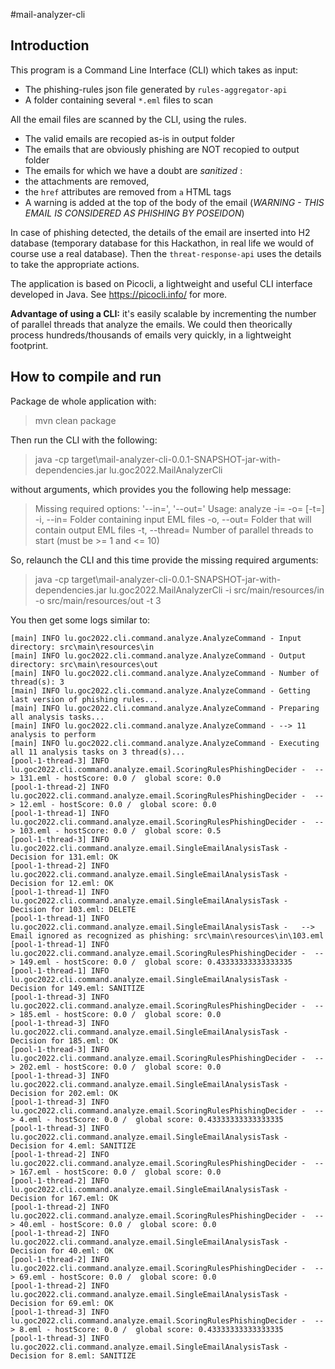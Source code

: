 #mail-analyzer-cli

## Introduction
This program is a Command Line Interface (CLI) which takes as input:
* The phishing-rules json file generated by `rules-aggregator-api`
* A folder containing several `*.eml` files to scan

All the email files are scanned by the CLI, using the rules.
* The valid emails are recopied as-is in output folder
* The emails that are obviously phishing are NOT recopied to output folder
* The emails for which we have a doubt are _sanitized_ : 
 * the attachments are removed, 
 * the `href` attributes are removed from `a` HTML tags
 * A warning is added at the top of the body of the email (_WARNING - THIS EMAIL IS CONSIDERED AS PHISHING BY POSEIDON_)
 
 In case of phishing detected, the details of the email are inserted into H2 database (temporary database for this Hackathon, in real life we would of course use a real database). Then the `threat-response-api` uses the details to take the appropriate actions.

 The application is based on Picocli, a lightweight and useful CLI interface developed in Java. See https://picocli.info/ for more.
 
 **Advantage of using a CLI:** it's easily scalable by incrementing the number of parallel threads that analyze the emails. We could then theorically process hundreds/thousands of emails very quickly, in a lightweight footprint.

## How to compile and run
Package de whole application with:
> mvn clean package

Then run the CLI with the following:
> java -cp target\mail-analyzer-cli-0.0.1-SNAPSHOT-jar-with-dependencies.jar lu.goc2022.MailAnalyzerCli

without arguments, which provides you the following help message:

> Missing required options: '--in=<inDirectory>', '--out=<outDirectory>'
Usage: analyze -i=<inDirectory> -o=<outDirectory> [-t=<threadCount>]
  -i, --in=<inDirectory>     Folder containing input EML files
  -o, --out=<outDirectory>   Folder that will contain output EML files
  -t, --thread=<threadCount> Number of parallel threads to start (must be >= 1 and <= 10)
  
 So, relaunch the CLI and this time provide the missing required arguments:
> java -cp target\mail-analyzer-cli-0.0.1-SNAPSHOT-jar-with-dependencies.jar lu.goc2022.MailAnalyzerCli -i src/main/resources/in -o src/main/resources/out -t 3

You then get some logs similar to:
```
[main] INFO lu.goc2022.cli.command.analyze.AnalyzeCommand - Input directory: src\main\resources\in
[main] INFO lu.goc2022.cli.command.analyze.AnalyzeCommand - Output directory: src\main\resources\out
[main] INFO lu.goc2022.cli.command.analyze.AnalyzeCommand - Number of thread(s): 3
[main] INFO lu.goc2022.cli.command.analyze.AnalyzeCommand - Getting last version of phishing rules...
[main] INFO lu.goc2022.cli.command.analyze.AnalyzeCommand - Preparing all analysis tasks...
[main] INFO lu.goc2022.cli.command.analyze.AnalyzeCommand - --> 11 analysis to perform
[main] INFO lu.goc2022.cli.command.analyze.AnalyzeCommand - Executing all 11 analysis tasks on 3 thread(s)...
[pool-1-thread-3] INFO lu.goc2022.cli.command.analyze.email.ScoringRulesPhishingDecider -  --> 131.eml - hostScore: 0.0 /  global score: 0.0
[pool-1-thread-2] INFO lu.goc2022.cli.command.analyze.email.ScoringRulesPhishingDecider -  --> 12.eml - hostScore: 0.0 /  global score: 0.0
[pool-1-thread-1] INFO lu.goc2022.cli.command.analyze.email.ScoringRulesPhishingDecider -  --> 103.eml - hostScore: 0.0 /  global score: 0.5
[pool-1-thread-3] INFO lu.goc2022.cli.command.analyze.email.SingleEmailAnalysisTask - Decision for 131.eml: OK
[pool-1-thread-2] INFO lu.goc2022.cli.command.analyze.email.SingleEmailAnalysisTask - Decision for 12.eml: OK
[pool-1-thread-1] INFO lu.goc2022.cli.command.analyze.email.SingleEmailAnalysisTask - Decision for 103.eml: DELETE
[pool-1-thread-1] INFO lu.goc2022.cli.command.analyze.email.SingleEmailAnalysisTask -   --> Email ignored as recognized as phishing: src\main\resources\in\103.eml
[pool-1-thread-1] INFO lu.goc2022.cli.command.analyze.email.ScoringRulesPhishingDecider -  --> 149.eml - hostScore: 0.0 /  global score: 0.43333333333333335
[pool-1-thread-1] INFO lu.goc2022.cli.command.analyze.email.SingleEmailAnalysisTask - Decision for 149.eml: SANITIZE
[pool-1-thread-3] INFO lu.goc2022.cli.command.analyze.email.ScoringRulesPhishingDecider -  --> 185.eml - hostScore: 0.0 /  global score: 0.0
[pool-1-thread-3] INFO lu.goc2022.cli.command.analyze.email.SingleEmailAnalysisTask - Decision for 185.eml: OK
[pool-1-thread-3] INFO lu.goc2022.cli.command.analyze.email.ScoringRulesPhishingDecider -  --> 202.eml - hostScore: 0.0 /  global score: 0.0
[pool-1-thread-3] INFO lu.goc2022.cli.command.analyze.email.SingleEmailAnalysisTask - Decision for 202.eml: OK
[pool-1-thread-3] INFO lu.goc2022.cli.command.analyze.email.ScoringRulesPhishingDecider -  --> 4.eml - hostScore: 0.0 /  global score: 0.43333333333333335
[pool-1-thread-3] INFO lu.goc2022.cli.command.analyze.email.SingleEmailAnalysisTask - Decision for 4.eml: SANITIZE
[pool-1-thread-2] INFO lu.goc2022.cli.command.analyze.email.ScoringRulesPhishingDecider -  --> 167.eml - hostScore: 0.0 /  global score: 0.0
[pool-1-thread-2] INFO lu.goc2022.cli.command.analyze.email.SingleEmailAnalysisTask - Decision for 167.eml: OK
[pool-1-thread-2] INFO lu.goc2022.cli.command.analyze.email.ScoringRulesPhishingDecider -  --> 40.eml - hostScore: 0.0 /  global score: 0.0
[pool-1-thread-2] INFO lu.goc2022.cli.command.analyze.email.SingleEmailAnalysisTask - Decision for 40.eml: OK
[pool-1-thread-2] INFO lu.goc2022.cli.command.analyze.email.ScoringRulesPhishingDecider -  --> 69.eml - hostScore: 0.0 /  global score: 0.0
[pool-1-thread-2] INFO lu.goc2022.cli.command.analyze.email.SingleEmailAnalysisTask - Decision for 69.eml: OK
[pool-1-thread-3] INFO lu.goc2022.cli.command.analyze.email.ScoringRulesPhishingDecider -  --> 8.eml - hostScore: 0.0 /  global score: 0.43333333333333335
[pool-1-thread-3] INFO lu.goc2022.cli.command.analyze.email.SingleEmailAnalysisTask - Decision for 8.eml: SANITIZE
```


